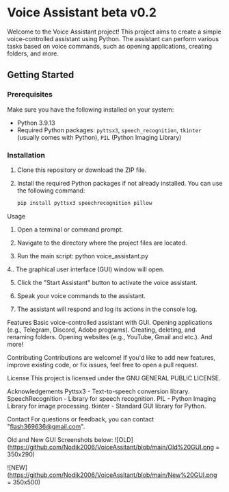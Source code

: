 # Voice Assistant beta v0.2

Welcome to the Voice Assistant project! This project aims to create a simple voice-controlled assistant using Python. The assistant can perform various tasks based on voice commands, such as opening applications, creating folders, and more.

## Getting Started

### Prerequisites

Make sure you have the following installed on your system:

- Python 3.9.13
- Required Python packages: `pyttsx3`, `speech_recognition`, `tkinter` (usually comes with Python), `PIL` (Python Imaging Library)

### Installation

1. Clone this repository or download the ZIP file.
2. Install the required Python packages if not already installed. You can use the following command:

   ```bash
   pip install pyttsx3 speechrecognition pillow
   
Usage
1. Open a terminal or command prompt.

2. Navigate to the directory where the project files are located.

3. Run the main script:
      python voice_assistant.py
   
4.. The graphical user interface (GUI) window will open.

5. Click the "Start Assistant" button to activate the voice assistant.

6. Speak your voice commands to the assistant.

7. The assistant will respond and log its actions in the console log.

Features
Basic voice-controlled assistant with GUI.
Opening applications (e.g., Telegram, Discord, Adobe programs).
Creating, deleting, and renaming folders.
Opening websites (e.g., YouTube, Gmail and etc.).
And more!

Contributing
Contributions are welcome! If you'd like to add new features, improve existing code, or fix issues, feel free to open a pull request.

License
This project is licensed under the GNU GENERAL PUBLIC LICENSE.

Acknowledgements
Pyttsx3 - Text-to-speech conversion library.
SpeechRecognition - Library for speech recognition.
PIL - Python Imaging Library for image processing.
tkinter - Standard GUI library for Python.

Contact
For questions or feedback, you can contact "flash369636@gmail.com".

Old and New GUI Screenshots below:
![OLD](https://github.com/Nodik2006/VoiceAssitant/blob/main/Old%20GUI.png = 350x290)

![NEW](https://github.com/Nodik2006/VoiceAssitant/blob/main/New%20GUI.png = 350x500)
